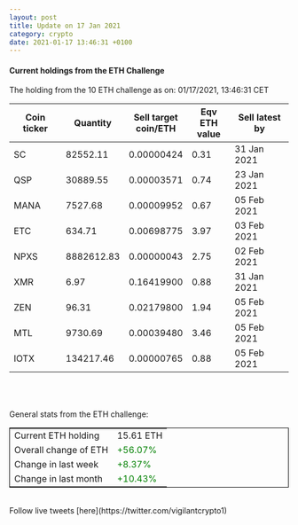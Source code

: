```yaml
---
layout: post
title: Update on 17 Jan 2021
category: crypto
date: 2021-01-17 13:46:31 +0100
---
```

<!-- Global site tag (gtag.js) - Google Analytics -->
<script async src="https://www.googletagmanager.com/gtag/js?id=UA-103831149-5"></script>
<script>
  window.dataLayer = window.dataLayer || [];
  function gtag(){dataLayer.push(arguments);}
  gtag('js', new Date());

  gtag('config', 'UA-103831149-5');
</script>


#### Current holdings from the ETH Challenge

The holding from the 10 ETH challenge as on: 01/17/2021, 13:46:31 CET

|Coin ticker|Quantity|Sell target<br>coin/ETH|Eqv ETH<br>value|Sell latest by|
|-----------|--------|-----------|-----------|--------------|
SC|82552.11|  0.00000424|0.31|31 Jan 2021|
QSP|30889.55|  0.00003571|0.74|23 Jan 2021|
MANA|7527.68|  0.00009952|0.67|05 Feb 2021|
ETC|634.71|  0.00698775|3.97|03 Feb 2021|
NPXS|8882612.83|  0.00000043|2.75|02 Feb 2021|
XMR|6.97|  0.16419900|0.88|31 Jan 2021|
ZEN|96.31|  0.02179800|1.94|05 Feb 2021|
MTL|9730.69|  0.00039480|3.46|05 Feb 2021|
IOTX|134217.46|  0.00000765|0.88|05 Feb 2021|

<br>
<br>
<br>
General stats from the ETH challenge:

<table style="border:1px solid black;margin-left:auto;margin-right:auto;">
	<tbody>
	<tr>
		<td>Current ETH holding</td>
		<td>     15.61 ETH</td>
	</tr>
	<tr>
		<td>Overall change of ETH</td>
		<td><font color="green">+56.07%</font></td>
	</tr>
	<tr>
		<td>Change in last week</td>
		<td><font color="green">+8.37%</font></td>
	</tr>
	<tr>
		<td>Change in last month</td>
		<td><font color="green">+10.43%</font></td>
	</tr>
	</tbody>
</table>

<br>
Follow live tweets [here](https://twitter.com/vigilantcrypto1)
<br>
<br>